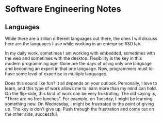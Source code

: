 # Software Engineering Notes

## Languages

While there are a zillion different languages out there, the ones I will discuss here are the languages I use while working in an enterprise R&D lab.

In my daily work, sometimes I am working with embedded, sometimes with the web and sometimes with the desktop. Flexibility is the key in this modern programming age. Gone are the days of using only one language and becoming an expert in that one language. Now, programmers must to have some level of expertise in multiple languages.

Does this sound like fun? It all depends on your outlook. Personally, I love to learn, and this type of work allows me to learn more than my mind can hold. On the flip-side, this kind of work can be very frustrating. The old saying is, "There are no free lunches". For example, on Tuesday, I might be learning something new. On Wednesday, I might be frustrated to the point of giving up. The key is don't give up. Push through the frustration and come out on the other side, successful.
